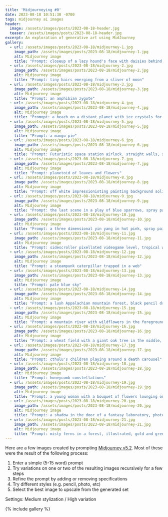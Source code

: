```yaml
---
title: 'Midjourneying #0'
date: 2023-08-18 10:51:30 -0700
tags: midjourney ai images
header:
  image: /assets/images/posts/2023-08-18-header.jpg
  teaser: /assets/images/posts/2023-08-18-header.jpg
excerpt: An exploration of generative art using MidJourney
gallery:
  - url: /assets/images/posts/2023-08-18/midjourney-1.jpg
    image_path: /assets/images/posts/2023-08-18/midjourney-1.jpg
    alt: Midjourney image
    title: "Prompt: closeup of a lazy hound's face with daisies behind its droopy ears"
  - url: /assets/images/posts/2023-08-18/midjourney-2.jpg
    image_path: /assets/images/posts/2023-08-18/midjourney-2.jpg
    alt: Midjourney image
    title: "Prompt: tiny hairs emerging from a sliver of moon"
  - url: /assets/images/posts/2023-08-18/midjourney-3.jpg
    image_path: /assets/images/posts/2023-08-18/midjourney-3.jpg
    alt: Midjourney image
    title: "Prompt: an amphibian zygote"
  - url: /assets/images/posts/2023-08-18/midjourney-4.jpg
    image_path: /assets/images/posts/2023-08-18/midjourney-4.jpg
    alt: Midjourney image
    title: "Promopt: a beach on a distant planet with ice crystals for sand and flying fish, impressionist painting"
  - url: /assets/images/posts/2023-08-18/midjourney-5.jpg
    image_path: /assets/images/posts/2023-08-18/midjourney-5.jpg
    alt: Midjourney image
    title: "Prompt: a mango pie"
  - url: /assets/images/posts/2023-08-18/midjourney-6.jpg
    image_path: /assets/images/posts/2023-08-18/midjourney-6.jpg
    alt: Midjourney image
    title: "Prompt: Futuristic space station airlock. straight walls, sharp edges. subtle dim lighting. two human subjects, dressed in space suits embraced in a kiss, floating weightless. An onlooker looks through a portal."
  - url: /assets/images/posts/2023-08-18/midjourney-7.jpg
    image_path: /assets/images/posts/2023-08-18/midjourney-7.jpg
    alt: Midjourney image
    title: "Prompt: planetoid of leaves and flowers"
  - url: /assets/images/posts/2023-08-18/midjourney-8.jpg
    image_path: /assets/images/posts/2023-08-18/midjourney-8.jpg
    alt: Midjourney image
    title: "Prompt: off white impressionisting painting background solid color"
  - url: /assets/images/posts/2023-08-18/midjourney-9.jpg
    image_path: /assets/images/posts/2023-08-18/midjourney-9.jpg
    alt: Midjourney image
    title: "Prompt: the last scene in a play of blue sparrows, spray paint tag style"
  - url: /assets/images/posts/2023-08-18/midjourney-10.jpg
    image_path: /assets/images/posts/2023-08-18/midjourney-10.jpg
    alt: Midjourney image
    title: "Prompt: a three dimensional yin yang in hot pink, spray paint"
  - url: /assets/images/posts/2023-08-18/midjourney-11.jpg
    image_path: /assets/images/posts/2023-08-18/midjourney-11.jpg
    alt: Midjourney image
    title: "Prompt: sidescroller pixellated videogame level, tropical waterfalls"
  - url: /assets/images/posts/2023-08-18/midjourney-12.jpg
    image_path: /assets/images/posts/2023-08-18/midjourney-12.jpg
    alt: Midjourney image
    title: "Prompt: a steampunk caterpillar trapped in a web"
  - url: /assets/images/posts/2023-08-18/midjourney-13.jpg
    image_path: /assets/images/posts/2023-08-18/midjourney-13.jpg
    alt: Midjourney image
    title: "Prompt: pale blue sky"
  - url: /assets/images/posts/2023-08-18/midjourney-14.jpg
    image_path: /assets/images/posts/2023-08-18/midjourney-14.jpg
    alt: Midjourney image
    title: "Prompt: a lush Appalachian mountain forest, black pencil drawing"
  - url: /assets/images/posts/2023-08-18/midjourney-15.jpg
    image_path: /assets/images/posts/2023-08-18/midjourney-15.jpg
    alt: Midjourney image
    title: "Prompt: a mountain river with wildflowers in the foreground, colored pencil"
  - url: /assets/images/posts/2023-08-18/midjourney-16.jpg
    image_path: /assets/images/posts/2023-08-18/midjourney-16.jpg
    alt: Midjourney image
    title: "Prompt: a wheat field with a giant oak tree in the middle, pastel"
  - url: /assets/images/posts/2023-08-18/midjourney-17.jpg
    image_path: /assets/images/posts/2023-08-18/midjourney-17.jpg
    alt: Midjourney image
    title: "Prompt: cthulu's children playing around a death carousel"
  - url: /assets/images/posts/2023-08-18/midjourney-18.jpg
    image_path: /assets/images/posts/2023-08-18/midjourney-18.jpg
    alt: Midjourney image
    title: "Prompt: honeycomb constellations"
  - url: /assets/images/posts/2023-08-18/midjourney-19.jpg
    image_path: /assets/images/posts/2023-08-18/midjourney-19.jpg
    alt: Midjourney image
    title: "Prompt: a young woman with a bouquet of flowers lounging on a beam high in the air, futuristic, illustration"
  - url: /assets/images/posts/2023-08-18/midjourney-20.jpg
    image_path: /assets/images/posts/2023-08-18/midjourney-20.jpg
    alt: Midjourney image
    title: "Prompt: a shadow in the door of a fantasy laboratory, photorealistic"
  - url: /assets/images/posts/2023-08-18/midjourney-21.jpg
    image_path: /assets/images/posts/2023-08-18/midjourney-21.jpg
    alt: Midjourney image
    title: "Prompt: misty ferns in a forest, illustrated, gold and green"
---
```


Here are a few images created by prompting [Midjourney v5.2](https://www.midjourney.com/). Most of these were the result of the following process:

1. Enter a simple (5-15 word) prompt
2. Try variations on one or two of the resulting images recursively for a few steps
3. Refine the prompt by adding or removing specifications
4. Try different styles (e.g. pencil, photo, etc)
5. Select the best image to upscale from the generated set

Settings: Medium stylization / High variation

{% include gallery %}
